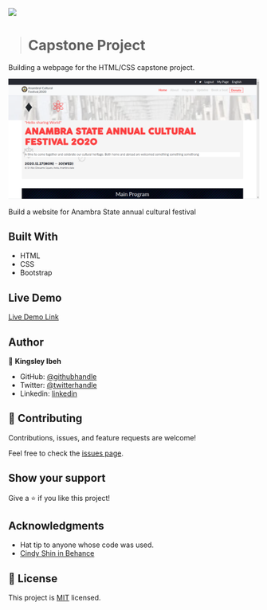 ![](https://img.shields.io/badge/Microverse-blueviolet)

> # Capstone Project
Building a webpage for the HTML/CSS capstone project.

![screenshot](./Images/screen_shot_cap.png)

Build a website for Anambra State annual  cultural festival

## Built With

- HTML
- CSS
- Bootstrap

## Live Demo

[Live Demo Link](https://kingobaino1.github.io/Capstone-Project-Annual-Festival/.)

## Author

👤 **Kingsley Ibeh**

- GitHub: [@githubhandle](https://github.com/Kingobaino1)
- Twitter: [@twitterhandle](https://twitter.com/ibehkingso)
- Linkedin: [linkedin](https://www.linkedin.com/in/ibeh-kingsley-obinna-568596177)



## 🤝 Contributing

Contributions, issues, and feature requests are welcome!

Feel free to check the [issues page](https://github.com/Kingobaino1/Capstone-Project-Annual-Festival/issues).

## Show your support

Give a ⭐️ if you like this project!

## Acknowledgments

- Hat tip to anyone whose code was used.
- [Cindy Shin in Behance](https://www.behance.net/gallery/29845175/CC-Global-Summit-2015)


## 📝 License

This project is [MIT](./LICENSE) licensed.

